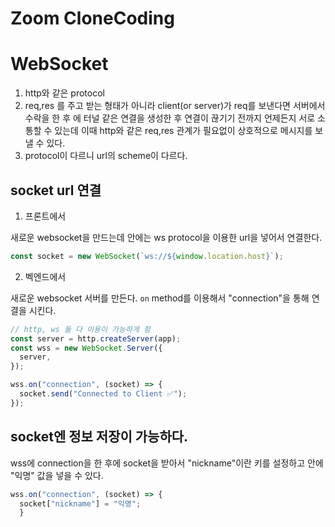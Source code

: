 # Zoom CloneCoding

# WebSocket

1. http와 같은 protocol
2. req,res 를 주고 받는 형태가 아니라 client(or server)가 req를 보낸다면 서버에서 수락을 한 후 에 터널 같은 연결을 생성한 후 연결이 끊기기 전까지 언제든지 서로 소통할 수 있는데 이때 http와 같은 req,res 관계가 필요없이 상호적으로 메시지를 보낼 수 있다.
3. protocol이 다르니 url의 scheme이 다르다.

## socket url 연결

1. 프론트에서

새로운 websocket을 만드는데 안에는 ws protocol을 이용한 url을 넣어서 연결한다.

```javascript
const socket = new WebSocket(`ws://${window.location.host}`);
```

2. 벡엔드에서

새로운 websocket 서버를 만든다.
`on` method를 이용해서 "connection"을 통해 연결을 시킨다.

```javascript
// http, ws 둘 다 이용이 가능하게 함
const server = http.createServer(app);
const wss = new WebSocket.Server({
  server,
});

wss.on("connection", (socket) => {
  socket.send("Connected to Client ✅");
});
```

## socket엔 정보 저장이 가능하다.

wss에 connection을 한 후에 socket을 받아서 "nickname"이란 키를 설정하고 안에 "익명" 값을 넣을 수 있다.

```javascript
wss.on("connection", (socket) => {
  socket["nickname"] = "익명";
  }
```
